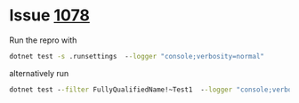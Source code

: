 # Issue [1078](https://github.com/nunit/nunit3-vs-adapter/issues/1078)


Run the repro with 

```cmd
dotnet test -s .runsettings  --logger "console;verbosity=normal"
```

alternatively run

```cmd
dotnet test --filter FullyQualifiedName!~Test1  --logger "console;verbosity=normal"
```
